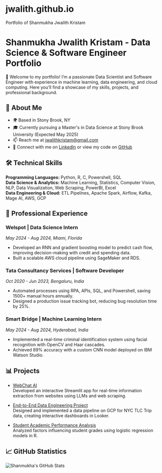 # jwalith.github.io
Portfolio of Shanmukha Jwalith Kristam
# Shanmukha Jwalith Kristam - Data Science & Software Engineer Portfolio

👋 Welcome to my portfolio! I’m a passionate Data Scientist and Software Engineer with experience in machine learning, data engineering, and cloud computing. Here you’ll find a showcase of my skills, projects, and professional background.

## 📄 About Me

- 🌍 Based in Stony Brook, NY
- 🎓 Currently pursuing a Master's in Data Science at Stony Brook University (Expected May 2025)
- 📫 Reach me at [jwalithkristam@gmail.com](mailto:jwalithkristam@gmail.com)
- 🔗 Connect with me on [LinkedIn](http://www.linkedin.com/in/jwalith-kristam-s2106/) or view my code on [GitHub](https://github.com/jwalith)

## 🛠️ Technical Skills

**Programming Languages:** Python, R, C, Powershell, SQL  
**Data Science & Analytics:** Machine Learning, Statistics, Computer Vision, NLP, Data Visualization, Web Scraping, PowerBI, Excel  
**Data Engineering & Cloud:** ETL Pipelines, Apache Spark, Airflow, Kafka, Mage AI, AWS, GCP

## 💼 Professional Experience

### Welspot | Data Science Intern
*May 2024 - Aug 2024, Miami, Florida*

- Developed an RNN and gradient boosting model to predict cash flow, improving decision-making with credit and spending data.
- Built a scalable AWS cloud pipeline using SageMaker and RDS.

### Tata Consultancy Services | Software Developer
*Oct 2020 - Jun 2023, Bengaluru, India*

- Automated processes using RPA, APIs, SQL, and Powershell, saving 1500+ manual hours annually.
- Designed a production issue tracking bot, reducing bug resolution time by 25%.

### Smart Bridge | Machine Learning Intern
*May 2024 - Aug 2024, Hyderabad, India*

- Implemented a real-time criminal identification system using facial recognition with OpenCV and Haar cascades.
- Achieved 89% accuracy with a custom CNN model deployed on IBM Watson Studio.

## 📊 Projects

- [WebChat AI](./projects/webchat-ai/README.md)  
  Developed an interactive Streamlit app for real-time information extraction from websites using LLMs and web scraping.

- [End-to-End Data Engineering Project](./projects/data-engineering-project/README.md)  
  Designed and implemented a data pipeline on GCP for NYC TLC Trip data, creating interactive dashboards in Looker.

- [Student Academic Performance Analysis](./projects/student-performance-analysis/README.md)  
  Analyzed factors influencing student grades using logistic regression models in R.

## 📈 GitHub Statistics
![Shanmukha's GitHub Stats](https://github-readme-stats.vercel.app/api?username=jwalith&show_icons=true&hide=prs,issues)
